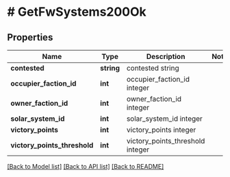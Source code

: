 # # GetFwSystems200Ok

## Properties

Name | Type | Description | Notes
------------ | ------------- | ------------- | -------------
**contested** | **string** | contested string | 
**occupier_faction_id** | **int** | occupier_faction_id integer | 
**owner_faction_id** | **int** | owner_faction_id integer | 
**solar_system_id** | **int** | solar_system_id integer | 
**victory_points** | **int** | victory_points integer | 
**victory_points_threshold** | **int** | victory_points_threshold integer | 

[[Back to Model list]](../../README.md#documentation-for-models) [[Back to API list]](../../README.md#documentation-for-api-endpoints) [[Back to README]](../../README.md)


